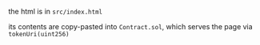 the html is in `src/index.html`

its contents are copy-pasted into `Contract.sol`, which serves the page via `tokenUri(uint256)`